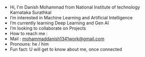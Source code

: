 -  Hi, I'm Danish Mohammad from National Institute of technology Karnataka Surathkal 
-  I’m interested in Machine Learning and Artificial Intelligence 
-  I’m currently learning Deep Learning and Gen AI
-  I’m looking to collaborate on Projects
-  How to reach me :
-  Mail : mohammaddanish1341work@gmail.com 
-  Pronouns: he / him
-  Fun fact: U will get to know about me, once connected

<!---
danish1341/danish1341 is a ✨ special ✨ repository because its `README.md` (this file) appears on your GitHub profile.
You can click the Preview link to take a look at your changes.
--->
